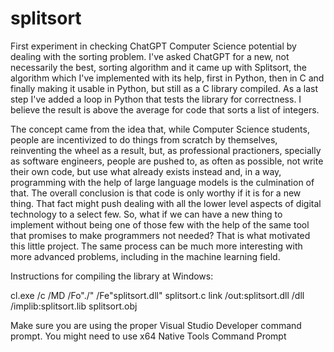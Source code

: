 # splitsort
First experiment in checking ChatGPT Computer Science potential by dealing with the sorting problem. I've asked ChatGPT for a new, not necessarily the best, sorting algorithm and it came up with Splitsort, the algorithm which I've implemented with its help, first in Python, then in C and finally making it usable in Python, but still as a C library compiled. As a last step I've added a loop in Python that tests the library for correctness. I believe the result is above the average for code that sorts a list of integers. 

The concept came from the idea that, while Computer Science students, people are incentivized to do things from scratch by themselves, reinventing the wheel as a result, but, as professional practioners, specially as software engineers, people are pushed to, as often as possible, not write their own code, but use what already exists instead and, in a way, programming with the help of large language models is the culmination of that. The overall conclusion is that code is only worthy if it is for a new thing. That fact might push dealing with all the lower level aspects of digital technology to a select few. So, what if we can have a new thing to implement without being one of those few with the help of the same tool that promises to make programmers not needed? That is what motivated this little project. The same process can be much more interesting with more advanced problems, including in the machine learning field.

Instructions for compiling the library at Windows:

cl.exe /c /MD /Fo"./" /Fe"splitsort.dll" splitsort.c
link /out:splitsort.dll /dll /implib:splitsort.lib splitsort.obj

Make sure you are using the proper Visual Studio Developer command prompt. You might need to use x64 Native Tools Command Prompt
